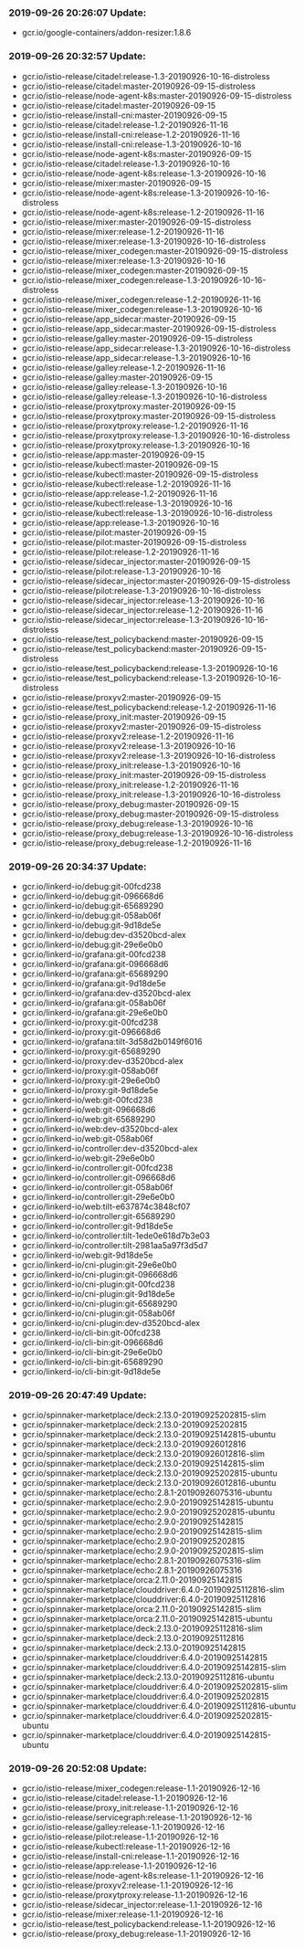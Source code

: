 ### 2019-09-26 20:26:07 Update:

- gcr.io/google-containers/addon-resizer:1.8.6
### 2019-09-26 20:32:57 Update:

- gcr.io/istio-release/citadel:release-1.3-20190926-10-16-distroless
- gcr.io/istio-release/citadel:master-20190926-09-15-distroless
- gcr.io/istio-release/node-agent-k8s:master-20190926-09-15-distroless
- gcr.io/istio-release/citadel:master-20190926-09-15
- gcr.io/istio-release/install-cni:master-20190926-09-15
- gcr.io/istio-release/citadel:release-1.2-20190926-11-16
- gcr.io/istio-release/install-cni:release-1.2-20190926-11-16
- gcr.io/istio-release/install-cni:release-1.3-20190926-10-16
- gcr.io/istio-release/node-agent-k8s:master-20190926-09-15
- gcr.io/istio-release/citadel:release-1.3-20190926-10-16
- gcr.io/istio-release/node-agent-k8s:release-1.3-20190926-10-16
- gcr.io/istio-release/mixer:master-20190926-09-15
- gcr.io/istio-release/node-agent-k8s:release-1.3-20190926-10-16-distroless
- gcr.io/istio-release/node-agent-k8s:release-1.2-20190926-11-16
- gcr.io/istio-release/mixer:master-20190926-09-15-distroless
- gcr.io/istio-release/mixer:release-1.2-20190926-11-16
- gcr.io/istio-release/mixer:release-1.3-20190926-10-16-distroless
- gcr.io/istio-release/mixer_codegen:master-20190926-09-15-distroless
- gcr.io/istio-release/mixer:release-1.3-20190926-10-16
- gcr.io/istio-release/mixer_codegen:master-20190926-09-15
- gcr.io/istio-release/mixer_codegen:release-1.3-20190926-10-16-distroless
- gcr.io/istio-release/mixer_codegen:release-1.2-20190926-11-16
- gcr.io/istio-release/mixer_codegen:release-1.3-20190926-10-16
- gcr.io/istio-release/app_sidecar:master-20190926-09-15
- gcr.io/istio-release/app_sidecar:master-20190926-09-15-distroless
- gcr.io/istio-release/galley:master-20190926-09-15-distroless
- gcr.io/istio-release/app_sidecar:release-1.3-20190926-10-16-distroless
- gcr.io/istio-release/app_sidecar:release-1.3-20190926-10-16
- gcr.io/istio-release/galley:release-1.2-20190926-11-16
- gcr.io/istio-release/galley:master-20190926-09-15
- gcr.io/istio-release/galley:release-1.3-20190926-10-16
- gcr.io/istio-release/galley:release-1.3-20190926-10-16-distroless
- gcr.io/istio-release/proxytproxy:master-20190926-09-15
- gcr.io/istio-release/proxytproxy:master-20190926-09-15-distroless
- gcr.io/istio-release/proxytproxy:release-1.2-20190926-11-16
- gcr.io/istio-release/proxytproxy:release-1.3-20190926-10-16-distroless
- gcr.io/istio-release/proxytproxy:release-1.3-20190926-10-16
- gcr.io/istio-release/app:master-20190926-09-15
- gcr.io/istio-release/kubectl:master-20190926-09-15
- gcr.io/istio-release/kubectl:master-20190926-09-15-distroless
- gcr.io/istio-release/kubectl:release-1.2-20190926-11-16
- gcr.io/istio-release/app:release-1.2-20190926-11-16
- gcr.io/istio-release/kubectl:release-1.3-20190926-10-16
- gcr.io/istio-release/kubectl:release-1.3-20190926-10-16-distroless
- gcr.io/istio-release/app:release-1.3-20190926-10-16
- gcr.io/istio-release/pilot:master-20190926-09-15
- gcr.io/istio-release/pilot:master-20190926-09-15-distroless
- gcr.io/istio-release/pilot:release-1.2-20190926-11-16
- gcr.io/istio-release/sidecar_injector:master-20190926-09-15
- gcr.io/istio-release/pilot:release-1.3-20190926-10-16
- gcr.io/istio-release/sidecar_injector:master-20190926-09-15-distroless
- gcr.io/istio-release/pilot:release-1.3-20190926-10-16-distroless
- gcr.io/istio-release/sidecar_injector:release-1.3-20190926-10-16
- gcr.io/istio-release/sidecar_injector:release-1.2-20190926-11-16
- gcr.io/istio-release/sidecar_injector:release-1.3-20190926-10-16-distroless
- gcr.io/istio-release/test_policybackend:master-20190926-09-15
- gcr.io/istio-release/test_policybackend:master-20190926-09-15-distroless
- gcr.io/istio-release/test_policybackend:release-1.3-20190926-10-16
- gcr.io/istio-release/test_policybackend:release-1.3-20190926-10-16-distroless
- gcr.io/istio-release/proxyv2:master-20190926-09-15
- gcr.io/istio-release/test_policybackend:release-1.2-20190926-11-16
- gcr.io/istio-release/proxy_init:master-20190926-09-15
- gcr.io/istio-release/proxyv2:master-20190926-09-15-distroless
- gcr.io/istio-release/proxyv2:release-1.2-20190926-11-16
- gcr.io/istio-release/proxyv2:release-1.3-20190926-10-16
- gcr.io/istio-release/proxyv2:release-1.3-20190926-10-16-distroless
- gcr.io/istio-release/proxy_init:release-1.3-20190926-10-16
- gcr.io/istio-release/proxy_init:master-20190926-09-15-distroless
- gcr.io/istio-release/proxy_init:release-1.2-20190926-11-16
- gcr.io/istio-release/proxy_init:release-1.3-20190926-10-16-distroless
- gcr.io/istio-release/proxy_debug:master-20190926-09-15
- gcr.io/istio-release/proxy_debug:master-20190926-09-15-distroless
- gcr.io/istio-release/proxy_debug:release-1.3-20190926-10-16
- gcr.io/istio-release/proxy_debug:release-1.3-20190926-10-16-distroless
- gcr.io/istio-release/proxy_debug:release-1.2-20190926-11-16
### 2019-09-26 20:34:37 Update:

- gcr.io/linkerd-io/debug:git-00fcd238
- gcr.io/linkerd-io/debug:git-096668d6
- gcr.io/linkerd-io/debug:git-65689290
- gcr.io/linkerd-io/debug:git-058ab06f
- gcr.io/linkerd-io/debug:git-9d18de5e
- gcr.io/linkerd-io/debug:dev-d3520bcd-alex
- gcr.io/linkerd-io/debug:git-29e6e0b0
- gcr.io/linkerd-io/grafana:git-00fcd238
- gcr.io/linkerd-io/grafana:git-096668d6
- gcr.io/linkerd-io/grafana:git-65689290
- gcr.io/linkerd-io/grafana:git-9d18de5e
- gcr.io/linkerd-io/grafana:dev-d3520bcd-alex
- gcr.io/linkerd-io/grafana:git-058ab06f
- gcr.io/linkerd-io/grafana:git-29e6e0b0
- gcr.io/linkerd-io/proxy:git-00fcd238
- gcr.io/linkerd-io/proxy:git-096668d6
- gcr.io/linkerd-io/grafana:tilt-3d58d2b0149f6016
- gcr.io/linkerd-io/proxy:git-65689290
- gcr.io/linkerd-io/proxy:dev-d3520bcd-alex
- gcr.io/linkerd-io/proxy:git-058ab06f
- gcr.io/linkerd-io/proxy:git-29e6e0b0
- gcr.io/linkerd-io/proxy:git-9d18de5e
- gcr.io/linkerd-io/web:git-00fcd238
- gcr.io/linkerd-io/web:git-096668d6
- gcr.io/linkerd-io/web:git-65689290
- gcr.io/linkerd-io/web:dev-d3520bcd-alex
- gcr.io/linkerd-io/web:git-058ab06f
- gcr.io/linkerd-io/controller:dev-d3520bcd-alex
- gcr.io/linkerd-io/web:git-29e6e0b0
- gcr.io/linkerd-io/controller:git-00fcd238
- gcr.io/linkerd-io/controller:git-096668d6
- gcr.io/linkerd-io/controller:git-058ab06f
- gcr.io/linkerd-io/controller:git-29e6e0b0
- gcr.io/linkerd-io/web:tilt-e637874c3848cf07
- gcr.io/linkerd-io/controller:git-65689290
- gcr.io/linkerd-io/controller:git-9d18de5e
- gcr.io/linkerd-io/controller:tilt-1ede0e618d7b3e03
- gcr.io/linkerd-io/controller:tilt-2981aa5a97f3d5d7
- gcr.io/linkerd-io/web:git-9d18de5e
- gcr.io/linkerd-io/cni-plugin:git-29e6e0b0
- gcr.io/linkerd-io/cni-plugin:git-096668d6
- gcr.io/linkerd-io/cni-plugin:git-00fcd238
- gcr.io/linkerd-io/cni-plugin:git-9d18de5e
- gcr.io/linkerd-io/cni-plugin:git-65689290
- gcr.io/linkerd-io/cni-plugin:git-058ab06f
- gcr.io/linkerd-io/cni-plugin:dev-d3520bcd-alex
- gcr.io/linkerd-io/cli-bin:git-00fcd238
- gcr.io/linkerd-io/cli-bin:git-096668d6
- gcr.io/linkerd-io/cli-bin:git-29e6e0b0
- gcr.io/linkerd-io/cli-bin:git-65689290
- gcr.io/linkerd-io/cli-bin:git-9d18de5e
### 2019-09-26 20:47:49 Update:

- gcr.io/spinnaker-marketplace/deck:2.13.0-20190925202815-slim
- gcr.io/spinnaker-marketplace/deck:2.13.0-20190925202815
- gcr.io/spinnaker-marketplace/deck:2.13.0-20190925142815-ubuntu
- gcr.io/spinnaker-marketplace/deck:2.13.0-20190926012816
- gcr.io/spinnaker-marketplace/deck:2.13.0-20190926012816-slim
- gcr.io/spinnaker-marketplace/deck:2.13.0-20190925142815-slim
- gcr.io/spinnaker-marketplace/deck:2.13.0-20190925202815-ubuntu
- gcr.io/spinnaker-marketplace/deck:2.13.0-20190926012816-ubuntu
- gcr.io/spinnaker-marketplace/echo:2.8.1-20190926075316-ubuntu
- gcr.io/spinnaker-marketplace/echo:2.9.0-20190925142815-ubuntu
- gcr.io/spinnaker-marketplace/echo:2.9.0-20190925202815-ubuntu
- gcr.io/spinnaker-marketplace/echo:2.9.0-20190925142815
- gcr.io/spinnaker-marketplace/echo:2.9.0-20190925142815-slim
- gcr.io/spinnaker-marketplace/echo:2.9.0-20190925202815
- gcr.io/spinnaker-marketplace/echo:2.9.0-20190925202815-slim
- gcr.io/spinnaker-marketplace/echo:2.8.1-20190926075316-slim
- gcr.io/spinnaker-marketplace/echo:2.8.1-20190926075316
- gcr.io/spinnaker-marketplace/orca:2.11.0-20190925142815
- gcr.io/spinnaker-marketplace/clouddriver:6.4.0-20190925112816-slim
- gcr.io/spinnaker-marketplace/clouddriver:6.4.0-20190925112816
- gcr.io/spinnaker-marketplace/orca:2.11.0-20190925142815-slim
- gcr.io/spinnaker-marketplace/orca:2.11.0-20190925142815-ubuntu
- gcr.io/spinnaker-marketplace/deck:2.13.0-20190925112816-slim
- gcr.io/spinnaker-marketplace/deck:2.13.0-20190925112816
- gcr.io/spinnaker-marketplace/deck:2.13.0-20190925142815
- gcr.io/spinnaker-marketplace/clouddriver:6.4.0-20190925142815
- gcr.io/spinnaker-marketplace/clouddriver:6.4.0-20190925142815-slim
- gcr.io/spinnaker-marketplace/deck:2.13.0-20190925112816-ubuntu
- gcr.io/spinnaker-marketplace/clouddriver:6.4.0-20190925202815-slim
- gcr.io/spinnaker-marketplace/clouddriver:6.4.0-20190925202815
- gcr.io/spinnaker-marketplace/clouddriver:6.4.0-20190925112816-ubuntu
- gcr.io/spinnaker-marketplace/clouddriver:6.4.0-20190925202815-ubuntu
- gcr.io/spinnaker-marketplace/clouddriver:6.4.0-20190925142815-ubuntu
### 2019-09-26 20:52:08 Update:

- gcr.io/istio-release/mixer_codegen:release-1.1-20190926-12-16
- gcr.io/istio-release/citadel:release-1.1-20190926-12-16
- gcr.io/istio-release/proxy_init:release-1.1-20190926-12-16
- gcr.io/istio-release/servicegraph:release-1.1-20190926-12-16
- gcr.io/istio-release/galley:release-1.1-20190926-12-16
- gcr.io/istio-release/pilot:release-1.1-20190926-12-16
- gcr.io/istio-release/kubectl:release-1.1-20190926-12-16
- gcr.io/istio-release/install-cni:release-1.1-20190926-12-16
- gcr.io/istio-release/app:release-1.1-20190926-12-16
- gcr.io/istio-release/node-agent-k8s:release-1.1-20190926-12-16
- gcr.io/istio-release/proxyv2:release-1.1-20190926-12-16
- gcr.io/istio-release/proxytproxy:release-1.1-20190926-12-16
- gcr.io/istio-release/sidecar_injector:release-1.1-20190926-12-16
- gcr.io/istio-release/mixer:release-1.1-20190926-12-16
- gcr.io/istio-release/test_policybackend:release-1.1-20190926-12-16
- gcr.io/istio-release/proxy_debug:release-1.1-20190926-12-16
